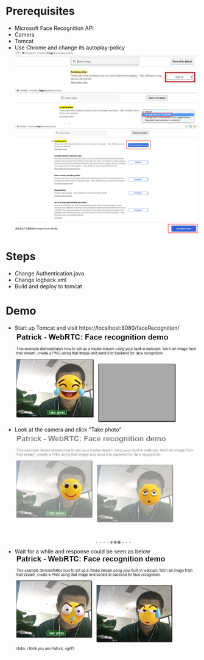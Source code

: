 # Prerequisites
  - Microsoft Face Recognition API
  - Camera
  - Tomcat
  - Use Chrome and change its autoplay-policy
![images/4.jpg](images/4.jpg)
![images/5.jpg](images/5.jpg)
![images/6.jpg](images/6.jpg)

# Steps
  - Change Authentication.java
  - Change logback.xml
  - Build and deploy to tomcat

# Demo
  - Start up Tomcat and visit https://localhost:8080/faceRecognition/
![images/1.jpg](images/1.jpg)
  - Look at the camera and click "Take photo"
![images/2.jpg](images/2.jpg)
  - Wait for a while and response could be seen as below
![images/3.jpg](images/3.jpg)
